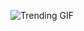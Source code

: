 
<!-- GIF_SECTION -->
![Trending GIF](https://media3.giphy.com/media/v1.Y2lkPThiYjIxNzcyZXRwcXFwYWVhYzNpcXZjbXl0YzhncnNvYnJycjFrbnN5MmxrM3hleSZlcD12MV9naWZzX3NlYXJjaCZjdD1n/YYKoJL28YtscdUTGWA/giphy.gif)
<!-- END_GIF_SECTION -->
